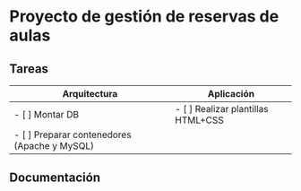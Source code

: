 # Proyecto de gestión de reservas de aulas
## Tareas
| Arquitectura | Aplicación |
| --- | --- |
| - [ ] Montar DB | - [ ] Realizar plantillas HTML+CSS |
| - [ ] Preparar contenedores (Apache y MySQL) | |
## Documentación

